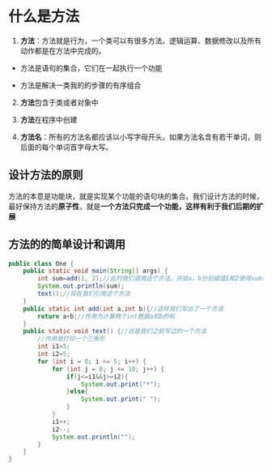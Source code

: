 # 什么是方法

1. **方法**：方法就是行为，一个类可以有很多方法。逻辑运算、数据修改以及所有动作都是在方法中完成的。

- 方法是语句的集合，它们在一起执行一个功能

- 方法是解决一类我的的步骤的有序组合

2. **方法**包含于类或者对象中
3. **方法**在程序中创建

4. **方法名**：所有的方法名都应该以小写字母开头。如果方法名含有若干单词，则后面的每个单词首字母大写。

## 设计方法的原则

方法的本意是功能块，就是实现某个功能的语句块的集合。我们设计方法的时候，最好保持方法的**原子性**，就是**一个方法只完成一个功能，这样有利于我们后期的扩展**

## 方法的的简单设计和调用

```java
public class One {
    public static void main(String[] args) {
        int sum=add(1, 2);//此时我们调用这个方法，并给a，b分别赋值1和2使得sum成为a,b的和
        System.out.println(sum);
        text();//现在我们引用这个方法
    }
    public static int add(int a,int b){//这样我们写出了一个方法
        return a+b;//作用为计算两个int数据a和b的和
    }
    public static void text() {//这是我们之前写过的一个方法
        //作用是打印一个三角形
        int i1=5;
        int i2=5;
        for (int i = 0; i <= 5; i++) {
            for (int j = 0; j <= 10; j++) {
                if(j<=i1&&j>=i2){
                    System.out.print("*");
                }else{
                    System.out.print(" ");
                }
            }
            i1++;
            i2--;
            System.out.println("");
        }
    }
}

```





